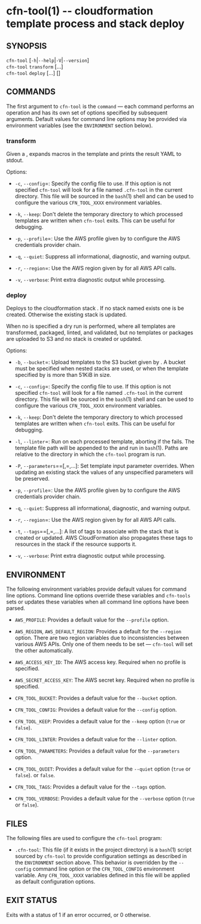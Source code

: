 cfn-tool(1) -- cloudformation template process and stack deploy
===============================================================

## SYNOPSIS

`cfn-tool` [`-h`|`--help`|`-V`|`--version`]<br>
`cfn-tool` `transform` [<options>...] <template-file><br>
`cfn-tool` `deploy` [<options>...] <template-file> [<stack-name>]

## COMMANDS

The first argument to `cfn-tool` is the `command` &mdash; each command performs
an operation and has its own set of options specified by subsequent arguments.
Default values for command line options may be provided via environment
variables (see the `ENVIRONMENT` section below).

### transform

Given a <template-file>, expands macros in the template and prints the
result YAML to stdout.

Options:

  * `-c`, `--config`=<file>:
    Specify the config file to use. If this option is not specified `cfn-tool`
    will look for a file named `.cfn-tool` in the current directory. This file
    will be sourced in the `bash`(1) shell and can be used to configure the
    various `CFN_TOOL_XXXX` environment variables.

  * `-k`, `--keep`:
    Don't delete the temporary directory to which processed templates are
    written when `cfn-tool` exits. This can be useful for debugging.

  * `-p`, `--profile`=<name>:
    Use the AWS profile given by <name> to configure the AWS credentials
    provider chain.

  * `-q`, `--quiet`:
    Suppress all informational, diagnostic, and warning output.

  * `-r`, `--region`=<name>:
    Use the AWS region given by <name> for all AWS API calls.

  * `-v`, `--verbose`:
    Print extra diagnostic output while processing.

### deploy

Deploys <template-file> to the cloudformation stack <stack-name>. If no stack
named <stack-name> exists one is be created. Otherwise the existing stack is
updated.

When no <stack-name> is specified a dry run is performed, where all templates
are transformed, packaged, linted, and validated, but no templates or packages
are uploaded to S3 and no stack is created or updated.

Options:

  * `-b`, `--bucket`=<name>:
    Upload templates to the S3 bucket given by <name>. A bucket must be
    specified when nested stacks are used, or when the template specified by
    <template-name> is more than 51KiB in size.

  * `-c`, `--config`=<file>:
    Specify the config file to use. If this option is not specified `cfn-tool`
    will look for a file named `.cfn-tool` in the current directory. This file
    will be sourced in the `bash`(1) shell and can be used to configure the
    various `CFN_TOOL_XXXX` environment variables.

  * `-k`, `--keep`:
    Don't delete the temporary directory to which processed templates are
    written when `cfn-tool` exits. This can be useful for debugging.

  * `-l`, `--linter`=<command>:
    Run <command> on each processed template, aborting if the <command> fails.
    The template file path will be appended to the <command> and run in
    `bash`(1). Paths are relative to the directory in which the `cfn-tool`
    program is run.

  * `-P`, `--parameters`=<key>=<value>[,<key>=<value>,...]:
    Set template input parameter overrides. When updating an existing stack the
    values of any unspecified parameters will be preserved.

  * `-p`, `--profile`=<name>:
    Use the AWS profile given by <name> to configure the AWS credentials
    provider chain.

  * `-q`, `--quiet`:
    Suppress all informational, diagnostic, and warning output.

  * `-r`, `--region`=<name>:
    Use the AWS region given by <name> for all AWS API calls.

  * `-t`, `--tags`=<key>=<value>[,<key>=<value>,...]:
    A list of tags to associate with the stack that is created or updated. AWS
    CloudFormation also propagates these tags to resources in the stack if the
    resource supports it.

  * `-v`, `--verbose`:
    Print extra diagnostic output while processing.

## ENVIRONMENT

The following environment variables provide default values for command line
options. Command line options override these variables and `cfn-tools` sets
or updates these variables when all command line options have been parsed.

  * `AWS_PROFILE`:
    Provides a default value for the `--profile` option.

  * `AWS_REGION`, `AWS_DEFAULT_REGION`:
    Provides a default for the `--region` option. There are two region
    variables due to inconsistencies between various AWS APIs. Only one of them
    needs to be set &mdash; `cfn-tool` will set the other automatically.

  * `AWS_ACCESS_KEY_ID`:
    The AWS access key. Required when no profile is specified.

  * `AWS_SECRET_ACCESS_KEY`:
    The AWS secret key. Required when no profile is specified.

  * `CFN_TOOL_BUCKET`:
    Provides a default value for the `--bucket` option.

  * `CFN_TOOL_CONFIG`:
    Provides a default value for the `--config` option.

  * `CFN_TOOL_KEEP`:
    Provides a default value for the `--keep` option (`true` or `false`).

  * `CFN_TOOL_LINTER`:
    Provides a default value for the `--linter` option.

  * `CFN_TOOL_PARAMETERS`:
    Provides a default value for the `--parameters` option.

  * `CFN_TOOL_QUIET`:
    Provides a default value for the `--quiet` option (`true` or `false`).
    or `false`.

  * `CFN_TOOL_TAGS`:
    Provides a default value for the `--tags` option.

  * `CFN_TOOL_VERBOSE`:
    Provides a default value for the `--verbose` option (`true` or `false`).

## FILES

The following files are used to configure the `cfn-tool` program:

  * `.cfn-tool`:
    This file (if it exists in the project directory) is a `bash`(1) script
    sourced by `cfn-tool` to provide configuration settings as described in
    the `ENVIRONMENT` section above. This behavior is overridden by the
    `--config` command line option or the `CFN_TOOL_CONFIG` environment
    variable. Any `CFN_TOOL_XXXX` variables defined in this file will be
    applied as default configuration options.

## EXIT STATUS

Exits with a status of 1 if an error occurred, or 0 otherwise.
